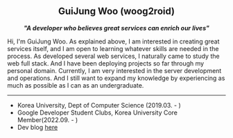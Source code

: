 <h2 align="center">GuiJung Woo (woog2roid)</h2>
<p align="center">
<b><i>
"A developer who believes great services can enrich our lives"
</i></b>
</p>

Hi, I'm GuiJung Woo. As explained above, I am interested in creating great services itself, and I am open to learning whatever skills are needed in the process. As developed several web services, I naturally came to study the web full stack. And I have been deploying projects so far through my personal domain. Currently, I am very interested in the server development and operations. And I still want to expand my knowledge by experiencing as much as possible as I can as an undergraduate.

---

- Korea University, Dept of Computer Science (2019.03. - )
- Google Developer Student Clubs, Korea University Core Member(2022.09. - )
- Dev blog [here](https://woog2roid.dev)
